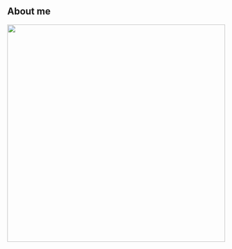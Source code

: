 ## About me

<div align="left">
   <img src="https://dev-to-uploads.s3.amazonaws.com/uploads/articles/ej6a9vk3ntawi1nzlrqk.jpg" height="500px" width= "500px"/>
</div>
